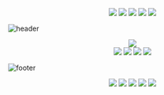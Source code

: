 <div align="center">
    <a href="https://github.com/G-Redos/CV-Resume-G.Redos" target="_blank"><img src="https://img.shields.io/static/v1?style=for-the-badge&message=CV/RESUME&color=c0c5ce&logo=About.me&logoColor=FFFFFF&label="target="_blank"></a>
    <a href="https://github.com/G-Redos" target="_blank"><img src="https://img.shields.io/badge/GitHub-c0c5ce?style=for-the-badge&logo=github&logoColor=white"target="_blank"></a>
    <a href="https://www.linkedin.com/in/gredos/" target="_blank"><img src="https://img.shields.io/badge/LinkedIn-c0c5ce?style=for-the-badge&logo=linkedin&logoColor=white"target="_blank"></a>
    <a href="https://twitter.com/g_redos" target="_blank"><img src="https://img.shields.io/badge/Twitter-c0c5ce?style=for-the-badge&logo=twitter&logoColor=white"target="_blank"></a>
    <a href="https://www.gregoryredos.com" target="_blank"><img src="https://img.shields.io/badge/website-c0c5ce?style=for-the-badge&logo=About.me&logoColor=white"target="_blank"></a>
</div>

![header](https://capsule-render.vercel.app/api?type=waving&color=gradient&height=165&section=header&text=Gregory%20Redos&fontSize=90&animation=scaleIn&fontAlignY=50&desc=Junior%20Full%20Stack%20Developer&descSize=20&descAlignY=63&descAlign=72)

<div align="center">
  <img src="http://github-profile-summary-cards.vercel.app/api/cards/profile-details?username=G-Redos&theme=2077"/>
</div>

<div align="center">
  <img src="http://github-profile-summary-cards.vercel.app/api/cards/most-commit-language?username=G-Redos&theme=2077"/>
  <img src="http://github-profile-summary-cards.vercel.app/api/cards/repos-per-language?username=G-Redos&theme=2077"/>
  <img src="http://github-profile-summary-cards.vercel.app/api/cards/stats?username=G-Redos&theme=2077"/>
  <img src="http://github-profile-summary-cards.vercel.app/api/cards/productive-time?username=G-Redos&theme=2077&gmtOffset=1"/>
</div>
<!-- # Reach me -->

![footer](https://capsule-render.vercel.app/api?type=waving&color=gradient&height=75&section=footer)
<div align="center">
    <a href="https://github.com/G-Redos/CV-Resume-G.Redos" target="_blank"><img src="https://img.shields.io/static/v1?style=for-the-badge&message=CV/RESUME&color=c0c5ce&logo=About.me&logoColor=FFFFFF&label="target="_blank"></a>
    <a href="https://github.com/G-Redos" target="_blank"><img src="https://img.shields.io/badge/GitHub-c0c5ce?style=for-the-badge&logo=github&logoColor=white"target="_blank"></a>
    <a href="https://www.linkedin.com/in/gredos/" target="_blank"><img src="https://img.shields.io/badge/LinkedIn-c0c5ce?style=for-the-badge&logo=linkedin&logoColor=white"target="_blank"></a>
    <a href="https://twitter.com/g_redos" target="_blank"><img src="https://img.shields.io/badge/Twitter-c0c5ce?style=for-the-badge&logo=twitter&logoColor=white"target="_blank"></a>
    <a href="https://www.gregoryredos.com" target="_blank"><img src="https://img.shields.io/badge/website-c0c5ce?style=for-the-badge&logo=About.me&logoColor=white"target="_blank"></a>
</div>